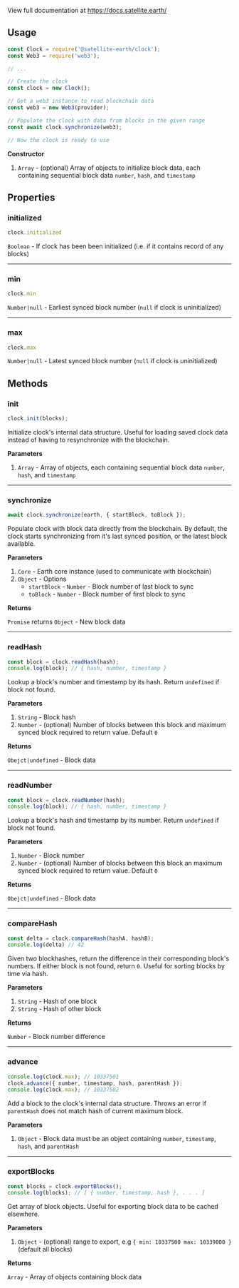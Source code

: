 View full documentation at https://docs.satellite.earth/

## Usage

``` js
const Clock = require('@satellite-earth/clock');
const Web3 = require('web3');

// ...

// Create the clock
const clock = new Clock();

// Get a web3 instance to read blockchain data
const web3 = new Web3(provider);

// Populate the clock with data from blocks in the given range
const await clock.synchronize(web3);

// Now the clock is ready to use

```

**Constructor**

1. `Array` - (optional) Array of objects to initialize block data, each containing sequential block data `number`, `hash`, and `timestamp`

## Properties

### initialized

``` js
clock.initialized
```

`Boolean` - If clock has been been initialized (i.e. if it contains record of any blocks)

---

### min

``` js
clock.min
```

`Number|null` - Earliest synced block number (`null` if clock is uninitialized)

---

### max

``` js
clock.max
```

`Number|null` - Latest synced block number (`null` if clock is uninitialized)

## Methods

### init

``` js
clock.init(blocks);
```

Initialize clock's internal data structure. Useful for loading saved clock data instead of having to resynchronize with the blockchain.

**Parameters**

1. `Array` - Array of objects, each containing sequential block data `number`, `hash`, and `timestamp`

---

### synchronize

``` js
await clock.synchronize(earth, { startBlock, toBlock });
```

Populate clock with block data directly from the blockchain. By default, the clock starts synchronizing from it's last synced position, or the latest block available.

**Parameters**

1. `Core` - Earth core instance (used to communicate with blockchain)
2. `Object` - Options
	- `startBlock` - `Number` - Block number of last block to sync
	- `toBlock` - `Number` - Block number of first block to sync

**Returns**

`Promise` returns `Object` - New block data

---

### readHash

``` js
const block = clock.readHash(hash);
console.log(block); // { hash, number, timestamp }
```

Lookup a block's number and timestamp by its hash. Return `undefined` if block not found.

**Parameters**

1. `String` - Block hash
2. `Number` - (optional) Number of blocks between this block and maximum synced block required to return value. Default `0`

**Returns**

`Obejct|undefined` - Block data

---

### readNumber

``` js
const block = clock.readNumber(hash);
console.log(block); // { hash, number, timestamp }
```

Lookup a block's hash and timestamp by its number. Return `undefined` if block not found.

**Parameters**

1. `Number` - Block number
2. `Number` - (optional) Number of blocks between this block an maximum synced block required to return value. Default `0`

**Returns**

`Obejct|undefined` - Block data

---

### compareHash

``` js
const delta = clock.compareHash(hashA, hashB);
console.log(delta) // 42
```

Given two blockhashes, return the difference in their corresponding block's numbers. If either block is not found, return `0`. Useful for sorting blocks by time via hash.

**Parameters**

1. `String` - Hash of one block
2. `String` - Hash of other block

**Returns**

`Number` - Block number difference

---

### advance

``` js
console.log(clock.max); // 10337501
clock.advance({ number, timestamp, hash, parentHash });
console.log(clock.max); // 10337502
```

Add a block to the clock's internal data structure. Throws an error if `parentHash` does not match hash of current maximum block.

**Parameters**

1. `Object` - Block data must be an object containing `number`, `timestamp`, `hash`, and `parentHash`

---

### exportBlocks

``` js
const blocks = clock.exportBlocks();
console.log(blocks); // [ { number, timestamp, hash }, . . . ]
```

Get array of block objects. Useful for exporting block data to be cached elsewhere.

**Parameters**

1. `Object` - (optional) range to export, e.g `{ min: 10337500 max: 10339000 }` (default all blocks)

**Returns**

`Array` - Array of objects containing block data